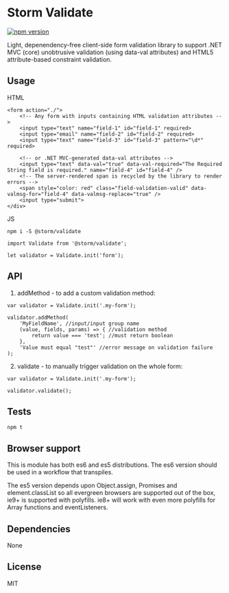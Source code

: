 # Storm Validate
[![npm version](https://badge.fury.io/js/@storm/validate.svg)](https://badge.fury.io/js/@storm/validate)

Light, depenendency-free client-side form validation library to support .NET MVC (core) unobtrusive validation (using data-val attributes) and HTML5 attribute-based constraint validation.

## Usage
HTML
```
<form action="./">
    <!-- Any form with inputs containing HTML validation attributes -->
	<input type="text" name="field-1" id="field-1" required>
	<input type="email" name="field-2" id="field-2" required>
	<input type="text" name="field-3" id="field-3" pattern="\d*" required>
    
    <!-- or .NET MVC-generated data-val attributes -->
    <input type="text" data-val="true" data-val-required="The Required String field is required." name="field-4" id="field-4" />
	<!-- The server-rendered span is recycled by the library to render errors -->
    <span style="color: red" class="field-validation-valid" data-valmsg-for="field-4" data-valmsg-replace="true" />
    <input type="submit">
</div>
```
JS
```
npm i -S @storm/validate
```
```
import Validate from '@storm/validate';

let validator = Validate.init('form');

```
## API

1. addMethod - to add a custom validation method:
```
var validator = Validate.init('.my-form');

validator.addMethod(
    'MyFieldName', //input/input group name
    (value, fields, params) => { //validation method
        return value === 'test'; //must return boolean
    },
    'Value must equal "test"' //error message on validation failure
);
```

2. validate - to manually trigger validation on the whole form:
```
var validator = Validate.init('.my-form');

validator.validate();
```

## Tests
```
npm t
```

## Browser support
This is module has both es6 and es5 distributions. The es6 version should be used in a workflow that transpiles.

The es5 version depends upon Object.assign, Promises and element.classList so all evergreen browsers are supported out of the box, ie9+ is supported with polyfills. ie8+ will work with even more polyfills for Array functions and eventListeners.

## Dependencies
None

## License
MIT
